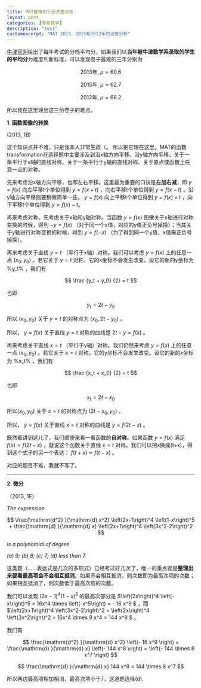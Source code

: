 ```yaml
---
title: MAT最难的三份试卷分析
layout: post
categories: [简单数学]
description: "test"
customexcerpt: "MAT 2013、2015和2012年的试卷分析"
---
```


[牛津官网](https://www.maths.ox.ac.uk/study-here/undergraduate-study/maths-admissions-test)给出了每年考试的分档平均分。如果我们以**当年被牛津数学系录取的学生的平均分**为难度判断标准，可以发现卷子最难的三年分别为

$$ {\text{2013年, }} \mu = 60.6 $$

$$ {\text{2015年, }} \mu = 62.7 $$

$$ {\text{2012年, }} \mu = 68.2 $$

所以我在这里理出这三份卷子的难点。

__1. 函数图像的转换__

(2013, 1B)

这个知识点并不难，只是我本人非常生疏（。 所以把它理在这里。MAT的函数transformation在选择题中主要涉及到沿x轴方向平移、沿y轴方向平移、关于一条平行于x轴的直线对称、关于一条平行于y轴的直线对称、关于原点或函数上任意一点的对称。

先来考虑沿x轴方向平移，也即左右平移。这里最为重要的口诀是**左加右减**，即 $y=f(x)$ 向左平移t个单位得到 $y=f(x+t)$ ，向右平移t个单位得到 $y=f(x-t)$ 。沿y轴方向平移则要稍微简单一些。 $y=f(x)$ 向上平移t个单位得到 $y=f(x)+t$ ，向下平移t个单位得到 $y=f(x)-t$。

再来考虑对称。先考虑关于x轴和y轴对称。当函数 $y=f(x)$ 图像关于x轴进行对称变换的时候，得到 $-y=f(x)$ （对于同一个x值，对应的y值正负号掉换）；当其关于y轴进行对称变换的时候，得到 $y=f(-x)$ （为了得到同一个y值，x值需正负号掉换）。

再来考虑关于直线 $y=t$ （平行于x轴）对称。我们可以考虑 $y=f(x)$ 上的任意一点 $({x_0}, {y_0})$ 。若它关于 $y=t$ 对称，它的x坐标不会发生改变。设它的新的y坐标为 %y_t% ，我们有

$$ \frac {y_t + y_0} {2} = t $$

也即

$$ y_t = 2t - y_0 $$

所以 $({x_0}, {y_0})$ 关于 $y=t$ 的对称点为 $({x_0}, {2t-y_0})$ 。

所以， $y=f(x)$ 关于直线 $y=t$ 对称的曲线是 $2t - y=f(x)$ 。

再来考虑关于直线 $x=t$ （平行于y轴）对称。我们仍然来考虑 $y=f(x)$ 上的任意一点 $({x_0}, {y_0})$ 。若它关于 $x=t$ 对称，它的y坐标不会发生改变。设它的新的x坐标为 %x_t% ，我们有

$$ \frac {x_t + x_0} {2} = t $$

也即

$$ x_t = 2t - x_0 $$

所以$({x_0}, {y_0})$ 关于 $x=t$ 的对称点为 $({2t-x_0}, {y_0})$ 。

所以， $y=f(x)$ 关于直线 $x=t$ 对称的曲线是 $y=f(2t-x)$ 。

既然都讲到这儿了，我们顺便来看一看函数的**自对称**。如果函数 $y=f(x)$ 满足 $f(x)=f(2t-x)$ ，就说这个函数关于直线 $x=t$ 对称。我们可以把x换成(t+x)，得到这个式子的另一个表达： $f(t+x)=f(t-x)$ 。

对应的题目不难，我就不写了。

------

__2. 微分__

（2013, 1E）

*The expression*

$$ \frac{\mathrm{d^2} }{\mathrm{d} x^2} \left(2x-1\right)^4 \left(1-x\right)^5 +  \frac{\mathrm{d} }{\mathrm{d} x} \left(2x+1\right)^4 \left(3x^2-2\right)^2 $$

*is a polynomial of degree*

*(a) 9; (b) 8; (c) 7; (d) less than 7.*

这类题（……表达式是几次的多项式）已经考过好几次了，唯一的重点就是**整理出来要看最高项会不会相互抵消**。如果不会相互抵消，则次数即为最高次项的次数；如果相互抵消了，则次数低于最高次项的次数。

我们可以发现 $\left(2x-1\right)^4 \left(1-x\right)^5$ 的最高次部分是 $\left(2x\right)^4 \left(-x\right)^5 = 16x^4 \times \left(-x^5\right) = - 16 x^9 $ ，而 $\left(2x+1\right)^4 \left(3x^2-2\right)^2 = \left(2x\right)^4 \left(3x^2\right)^2 = 16x^4 \times 9 x^4 = 144 x^8 $ 。

我们有

$$ \frac{\mathrm{d^2} }{\mathrm{d} x^2}  \left(- 16 x^9 \right) =  \frac{\mathrm{d} }{\mathrm{d} x} \left(- 144 x^8 \right) = \left(- 144 \times 8 x^7 \right) $$

$$ \frac{\mathrm{d} }{\mathrm{d} x} 144 x^8 = 144 \times 8 x^7 $$

所以两边最高项相加相消，最高次项小于7，这道题选择(d).
